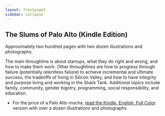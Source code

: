```yaml
---
layout: frontpage2
sidebar: collapse
---
```


## The Slums of Palo Alto (Kindle Edition)

Approximately two hundred pages with two dozen illustrations and photographs.  

The main throughline is about startups, what they do right and wrong, and how to make them work.  Other throughlines
are how to progress through failure (potentially relentless failure) to achieve incremental and ultimate success, the tradeoffs of 
living in Silicon Valley, and how to have integrity and purpose living and working in the Shark Tank.  Additional topics include family, community, gender bigotry, programming, social responsibility, and education.

  * For the price of a Palo Alto mocha, <span class="buy"><a href="http://www.amazon.com/Slums-Palo-Alto-succeed-relentless-ebook/dp/B017PHSSNG/" target="_blank">read the Kindle, English, Full Color</a> version</span> with over a dozen illustrations and photographs

